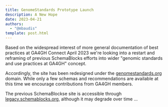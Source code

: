 ```yaml
---
title: GenomeStandards Prototype Launch
description: A New Hope
date: 2023-04-21
authors:
  - "@mbaudis"
template: post.html
---
```


Based on the widespread interest of more general documentation of best practices
at GA4GH Connect April 2023 we're looking into a restart and reframing of previous
SchemaBlocks efforts into wider "genomic standards and use practices at GA4GH" concept.

Accordingly, the site has been redesigned under the [genomestandards.org](http://genomestandards.org)
domain. While only a few schemas and recommendations are available at this time
we encourage contributions from GA4GH members.

<!--more-->

The previous SchemaBlockse site is accessible through [legacy.schemablocks.org](http://schemablocks.genomestandards.org), although it may degrade over time ...